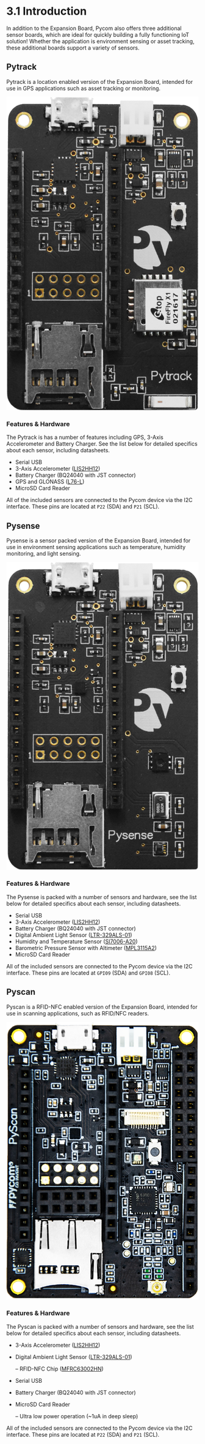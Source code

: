 # 3.1 Introduction

In addition to the Expansion Board, Pycom also offers three additional sensor boards, which are ideal for quickly building a fully functioning IoT solution! Whether the application is environment sensing or asset tracking, these additional boards support a variety of sensors.

## Pytrack

Pytrack is a location enabled version of the Expansion Board, intended for use in GPS applications such as asset tracking or monitoring.

![](../.gitbook/assets/pytrack.png)

### Features & Hardware

The Pytrack is has a number of features including GPS, 3-Axis Accelerometer and Battery Charger. See the list below for detailed specifics about each sensor, including datasheets.

* Serial USB
* 3-Axis Accelerometer \([LIS2HH12](https://github.com/pycom/pycom-docs/tree/37661883902849b1a931ee273a23ae8e0f3d773e/chapter/pytrackpysense/apireference/pytrack.html)\)
* Battery Charger \(BQ24040 with JST connector\)
* GPS and GLONASS \([L76-L](https://github.com/pycom/pycom-docs/tree/37661883902849b1a931ee273a23ae8e0f3d773e/chapter/pytrackpysense/apireference/pytrack.html)\)
* MicroSD Card Reader

All of the included sensors are connected to the Pycom device via the I2C interface. These pins are located at `P22` \(SDA\) and `P21` \(SCL\).

## Pysense

Pysense is a sensor packed version of the Expansion Board, intended for use in environment sensing applications such as temperature, humidity monitoring, and light sensing.

![](../.gitbook/assets/pysense.png)

### Features & Hardware

The Pysense is packed with a number of sensors and hardware, see the list below for detailed specifics about each sensor, including datasheets.

* Serial USB
* 3-Axis Accelerometer \([LIS2HH12](https://github.com/pycom/pycom-docs/tree/37661883902849b1a931ee273a23ae8e0f3d773e/chapter/pytrackpysense/apireference/pysense.html)\)
* Battery Charger \(BQ24040 with JST connector\)
* Digital Ambient Light Sensor \([LTR-329ALS-01](https://github.com/pycom/pycom-docs/tree/37661883902849b1a931ee273a23ae8e0f3d773e/chapter/pytrackpysense/apireference/pysense.html)\)
* Humidity and Temperature Sensor \([SI7006-A20](https://github.com/pycom/pycom-docs/tree/37661883902849b1a931ee273a23ae8e0f3d773e/chapter/pytrackpysense/apireference/pysense.html)\)
* Barometric Pressure Sensor with Altimeter \([MPL3115A2](https://github.com/pycom/pycom-docs/tree/37661883902849b1a931ee273a23ae8e0f3d773e/chapter/pytrackpysense/apireference/pysense.html)\)
* MicroSD Card Reader

All of the included sensors are connected to the Pycom device via the I2C interface. These pins are located at `GPI09` \(SDA\) and `GPI08` \(SCL\).

## Pyscan

Pyscan is a RFID-NFC enabled version of the Expansion Board, intended for use in scanning applications, such as RFID/NFC readers.

![](../.gitbook/assets/pyscan-new.png)

### Features & Hardware

The Pyscan is packed with a number of sensors and hardware, see the list below for detailed specifics about each sensor, including datasheets.

* 3-Axis Accelerometer \([LIS2HH12](https://github.com/pycom/pycom-docs/tree/37661883902849b1a931ee273a23ae8e0f3d773e/chapter/pytrackpysense/apireference/pysense.html)\)
* Digital Ambient Light Sensor \([LTR-329ALS-01](https://github.com/pycom/pycom-docs/tree/37661883902849b1a931ee273a23ae8e0f3d773e/chapter/pytrackpysense/apireference/pysense.html)\)

  – RFID-NFC Chip \([MFRC63002HN](https://github.com/pycom/pycom-docs/tree/37661883902849b1a931ee273a23ae8e0f3d773e/chapter/pytrackpysense/apireference/pyscan.html)\)

* Serial USB
* Battery Charger \(BQ24040 with JST connector\)
* MicroSD Card Reader

  – Ultra low power operation \(~1uA in deep sleep\)

All of the included sensors are connected to the Pycom device via the I2C interface. These pins are located at `P22` \(SDA\) and `P21` \(SCL\).

